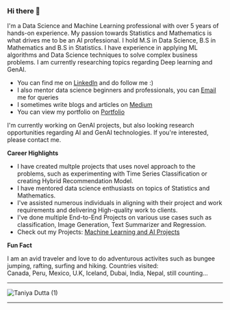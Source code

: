 ### Hi there 👋
I'm a Data Science and Machine Learning professional with over 5 years of hands-on experience. My passion towards Statistics and Mathematics is what drives me to be an AI professional. I hold M.S in Data Science, B.S in Mathematics and B.S in Statistics. I have experience in applying ML algorithms and Data Science techniques to solve complex business problems. I am currently researching topics regarding Deep learning and GenAI.     

* You can find me on [LinkedIn](https://www.linkedin.com/in/taniya-dutta/) and do follow me :)
* I also mentor data science beginners and professionals, you can [Email](mailto:t.dutta.adhikari@outlook.com?subject=[GitHub]%20Source%20Han%20Sans) me for queries
* I sometimes write blogs and articles on [Medium](https://medium.com/@tduttaadhikari)
* You can view my portfolio on [Portfolio](https://taniyadutta.com/)

I'm currently working on GenAI projects, but also looking research opportunities regarding AI and GenAI technologies. If you're interested, please contact me.


**Career Highlights**

* I have created multple projects that uses novel approach to the problems, such as experimenting with Time Series Classification or creating Hybrid Recommendation Model.
* I have mentored data science enthusiasts on topics of Statistics and Mathematics.
* I've assisted numerous individuals in aligning with their project and work requirements and delivering High-quality work to clients.
* I've done multiple End-to-End Projects on various use cases such as classification, Image Generation, Text Summarizer and Regression.
* Check out my Projects: [Machine Learning and AI Projects](https://github.com/adhtani?tab=repositories)

**Fun Fact**

I am an avid traveler and love to do adventurous activites such as bungee jumping, rafting, surfing and hiking. Countries visited:   
Canada, Peru, Mexico, U.K, Iceland, Dubai, India, Nepal, still counting...


________________________________________________________________________________________________________________________________________________________________________________



![Taniya Dutta (1)](https://github.com/adhtani/adhtani/assets/66579394/ef9d3a08-19c7-47bc-845f-a15fe438586d)



________________________________________________________________________________________________________________________________________________________________________________
